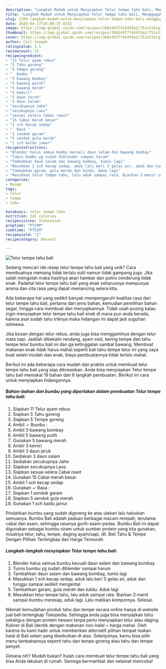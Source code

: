 ```yaml
---
description: "Langkah Mudah untuk Menyiapkan Telur tempe tahu bali, Menggugah Selera"
title: "Langkah Mudah untuk Menyiapkan Telur tempe tahu bali, Menggugah Selera"
slug: 1768-langkah-mudah-untuk-menyiapkan-telur-tempe-tahu-bali-menggugah-selera
date: 2020-04-17T16:08:37.833Z
image: https://img-global.cpcdn.com/recipes/3b014977fe5dfda2/751x532cq70/telur-tempe-tahu-bali-foto-resep-utama.jpg
thumbnail: https://img-global.cpcdn.com/recipes/3b014977fe5dfda2/751x532cq70/telur-tempe-tahu-bali-foto-resep-utama.jpg
cover: https://img-global.cpcdn.com/recipes/3b014977fe5dfda2/751x532cq70/telur-tempe-tahu-bali-foto-resep-utama.jpg
author: Carl Joseph
ratingvalue: 3.5
reviewcount: 15
recipeingredient:
- "11 Telur ayam rebus"
- "5 Tahu goreng"
- "5 Tempe goreng"
- "  Bumbu "
- "3 bawang bombay"
- "5 bawang putih"
- "5 bawang merah"
- "3 kemiri"
- "3 daun jeruk"
- "3 daun salam"
- "secukupnya Jahe"
- "secukupnya Laos"
- "sesuai selera Cabai rawit"
- "15 Cabai merah besar"
- "1 sch kecap sedap"
- "  Rasa "
- "1 sendok garam"
- "5 sendok gula merah"
- "1 sch kaldu jamur"
recipeinstructions:
- "Blender halus semua bumbu kecuali daun salam dan bawang bombay"
- "Tumis bumbu yg sudah diblender sampai harum"
- "Tambahkan daun salam dan bawang bombay, tumis lagi"
- "Masukkan 1 sch kecap sedap, aduk lalu beri 3 gelas air, aduk dan tunggu sampai sedikit mengental"
- "Tambahkan garam, gula merah dan kaldu. Aduk lagi"
- "Masukkan telur tempe tahu, lalu aduk sampai rata. Biarkan 3 menit sampai bumbu meresap, aduk lagi. Lalu matikan kompornya. Selesai."
categories:
- Resep
tags:
- telur
- tempe
- tahu

katakunci: telur tempe tahu 
nutrition: 241 calories
recipecuisine: Indonesian
preptime: "PT29M"
cooktime: "PT52M"
recipeyield: "2"
recipecategory: Dessert

---
```



![Telur tempe tahu bali](https://img-global.cpcdn.com/recipes/3b014977fe5dfda2/751x532cq70/telur-tempe-tahu-bali-foto-resep-utama.jpg)

Sedang mencari ide resep telur tempe tahu bali yang unik? Cara membuatnya memang tidak terlalu sulit namun tidak gampang juga. Jika salah mengolah maka hasilnya akan hambar dan justru cenderung tidak enak. Padahal telur tempe tahu bali yang enak seharusnya mempunyai aroma dan cita rasa yang dapat memancing selera kita.

Ada beberapa hal yang sedikit banyak mempengaruhi kualitas rasa dari telur tempe tahu bali, pertama dari jenis bahan, kemudian pemilihan bahan segar, hingga cara membuat dan menyajikannya. Tidak usah pusing kalau ingin menyiapkan telur tempe tahu bali enak di mana pun anda berada, karena asal sudah tahu triknya maka hidangan ini dapat jadi suguhan istimewa.

Jika bosan dengan telur rebus, anda juga bisa menggantinya dengan telur mata sapi. Jadilah dibekalin rendang, ayam sisit, kering tempe dan tahu tempe telur bumbu bali ini dan ga ketinggalan sambal bawang. Membuat makanan enak tidak harus mahal seperti bali tahu tempe telur ini yang saya buat selain mudah dan enak, biaya pembuatannya tidak terlalu mahal.


Berikut ini ada beberapa cara mudah dan praktis untuk membuat telur tempe tahu bali yang siap dikreasikan. Anda bisa menyiapkan Telur tempe tahu bali memakai 19 bahan dan 6 langkah pembuatan. Berikut ini cara untuk menyiapkan hidangannya.

<!--inarticleads1-->

##### Bahan-bahan dan bumbu yang diperlukan dalam pembuatan Telur tempe tahu bali:

1. Siapkan 11 Telur ayam rebus
1. Siapkan 5 Tahu goreng
1. Siapkan 5 Tempe goreng
1. Ambil  ✓ Bumbu :
1. Ambil 3 bawang bombay
1. Ambil 5 bawang putih
1. Gunakan 5 bawang merah
1. Ambil 3 kemiri
1. Ambil 3 daun jeruk
1. Sediakan 3 daun salam
1. Sediakan secukupnya Jahe
1. Siapkan secukupnya Laos
1. Siapkan sesuai selera Cabai rawit
1. Gunakan 15 Cabai merah besar
1. Ambil 1 sch kecap sedap
1. Gunakan  ✓ Rasa :
1. Siapkan 1 sendok garam
1. Siapkan 5 sendok gula merah
1. Gunakan 1 sch kaldu jamur


Pindahkan bumbu yang sudah digoreng ke atas ulekan lalu haluskan semuanya. Bumbu Bali adalah paduan berbagai macam rempah, terutama cabai dan asam, sehingga rasanya gurih-asam-pedas. Bumbu Bali ini dapat digunakan sebagai bumbu siram untuk sumber protein yang kita gunakan, misalnya telur, tahu, tempe, daging ayam/sapi, dll. Beli Tahu &amp; Tempe Dengan Pilihan Terlengkap dan Harga Termurah. 

<!--inarticleads2-->

##### Langkah-langkah menyiapkan Telur tempe tahu bali:

1. Blender halus semua bumbu kecuali daun salam dan bawang bombay
1. Tumis bumbu yg sudah diblender sampai harum
1. Tambahkan daun salam dan bawang bombay, tumis lagi
1. Masukkan 1 sch kecap sedap, aduk lalu beri 3 gelas air, aduk dan tunggu sampai sedikit mengental
1. Tambahkan garam, gula merah dan kaldu. Aduk lagi
1. Masukkan telur tempe tahu, lalu aduk sampai rata. Biarkan 3 menit sampai bumbu meresap, aduk lagi. Lalu matikan kompornya. Selesai.


Nikmati kemudahan produk tahu dan tempe secara online hanya di website jual beli terlengkap Tokopedia. Sehingga anda juga bisa menyajikan tahu sekaligus dengan protein hewani tanpa perlu menyiapkan telur atau daging. Kuliner di Bali identik dengan makanan non-halal + harga mahal. Oleh karena itu kami hadir untuk memberikan alternatif pilihan tempat makan halal di Bali selain yang disebutkan di atas. Selanjutnya, kamu bisa pilih menu tambahannya seperti tahu dan tempe goreng atau tahu dan tempe penyet. 

Gimana nih? Mudah bukan? Itulah cara membuat telur tempe tahu bali yang bisa Anda lakukan di rumah. Semoga bermanfaat dan selamat mencoba!
